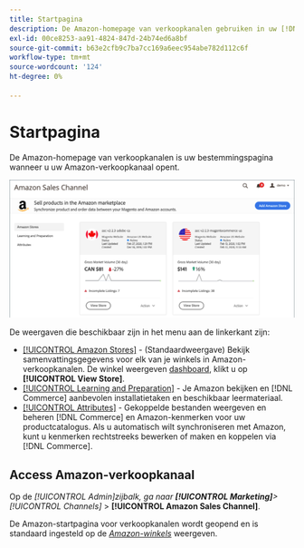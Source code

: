 ```yaml
---
title: Startpagina
description: De Amazon-homepage van verkoopkanalen gebruiken in uw [!DNL Commerce] Beheerder heeft toegang tot uw [!DNL Amazon Marketplace] aanbiedingen en activiteiten.
exl-id: 00ce8253-aa91-4824-847d-24b74ed6a8bf
source-git-commit: b63e2cfb9c7ba7cc169a6eec954abe782d112c6f
workflow-type: tm+mt
source-wordcount: '124'
ht-degree: 0%

---
```


# Startpagina

De Amazon-homepage van verkoopkanalen is uw bestemmingspagina wanneer u uw Amazon-verkoopkanaal opent.

![Homepage van Amazon-verkoopkanalen](assets/amazon-sales-channel-home-tabs.png)

De weergaven die beschikbaar zijn in het menu aan de linkerkant zijn:

- [[!UICONTROL Amazon Stores]](./managing-stores.md) - (Standaardweergave) Bekijk samenvattingsgegevens voor elk van je winkels in Amazon-verkoopkanalen. De winkel weergeven [dashboard](./amazon-store-dashboard.md), klikt u op **[!UICONTROL View Store]**.
- [[!UICONTROL Learning and Preparation]](./learning-preparation.md) - Je Amazon bekijken en [!DNL Commerce] aanbevolen installatietaken en beschikbaar leermateriaal.
- [[!UICONTROL Attributes]](./managing-attributes.md) - Gekoppelde bestanden weergeven en beheren [!DNL Commerce] en Amazon-kenmerken voor uw productcatalogus. Als u automatisch wilt synchroniseren met Amazon, kunt u kenmerken rechtstreeks bewerken of maken en koppelen via [!DNL Commerce].

## Access Amazon-verkoopkanaal

Op de _[!UICONTROL Admin]_zijbalk, ga naar **[!UICONTROL Marketing]**>_[!UICONTROL Channels]_ > **[!UICONTROL Amazon Sales Channel]**.

De Amazon-startpagina voor verkoopkanalen wordt geopend en is standaard ingesteld op de [_Amazon-winkels_](./managing-stores.md) weergeven.
